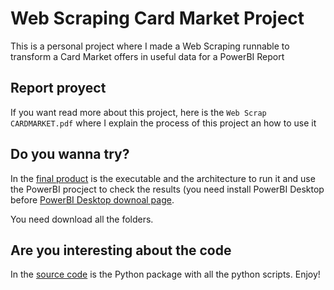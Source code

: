 # Web Scraping Card Market Project
This is a personal project where I made a Web Scraping runnable to transform a Card Market offers in useful data for a PowerBI Report

## Report proyect
If you want read more about this project, here is the `Web Scrap CARDMARKET.pdf` where I explain the process of this project an how to use it

## Do you wanna try?
In the [final product](https://github.com/ChristianGCenteno/webScrapingCM/tree/main/final%20product) is the executable and the architecture to run it and use the PowerBI procject to check the results (you need install PowerBI Desktop before [PowerBI Desktop downoal page](https://www.microsoft.com/en-us/download/details.aspx?id=58494).

You need download all the folders.

## Are you interesting about the code
In the [source code](https://github.com/ChristianGCenteno/webScrapingCM/tree/main/source%20ode/) is the Python package with all the python scripts. Enjoy!


